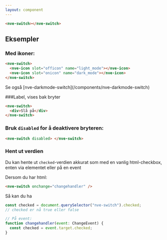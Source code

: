 ```yaml
---
layout: component
---
```


<CodeExamplePreview>

```html
<nve-switch></nve-switch>
```

</CodeExamplePreview>

## Eksempler

### Med ikoner:

<CodeExamplePreview>

```html
<nve-switch>
  <nve-icon slot="officon" name="light_mode"></nve-icon>
  <nve-icon slot="onicon" name="dark_mode"></nve-icon>
</nve-switch>
```

</CodeExamplePreview>
Se også [nve-darkmode-switch](/components/nve-darkmode-switch)

###Label, vises bak bryter
<CodeExamplePreview>

```html
<nve-switch>
  <div>Slå på</div>
</nve-switch>
```

</CodeExamplePreview>

### Bruk `disabled` for å deaktivere bryteren:

<CodeExamplePreview>

```html
<nve-switch disabled> </nve-switch>
```

</CodeExamplePreview>

### Hent ut verdien

Du kan hente ut `checked`-verdien akkurat som med en vanlig html-checkbox, enten via elementet eller på en event

Dersom du har html:

```html
<nve-switch onchange="changehandler" />
```

Så kan du ha

```javascript
const checked = document.querySelector("nve-switch").checked;
// checked er nå true eller false

// På event:
function changehandler(event: ChangeEvent) {
  const checked = event.target.checked;
}
```
